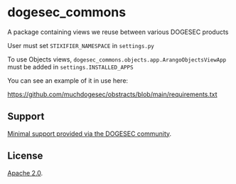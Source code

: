 # dogesec_commons

A package containing views we reuse between various DOGESEC products

User must set `STIXIFIER_NAMESPACE` in `settings.py`

To use Objects views, `dogesec_commons.objects.app.ArangoObjectsViewApp` must be added in `settings.INSTALLED_APPS`

You can see an example of it in use here:

https://github.com/muchdogesec/obstracts/blob/main/requirements.txt

## Support

[Minimal support provided via the DOGESEC community](https://community.dogesec.com/).

## License

[Apache 2.0](/LICENSE).